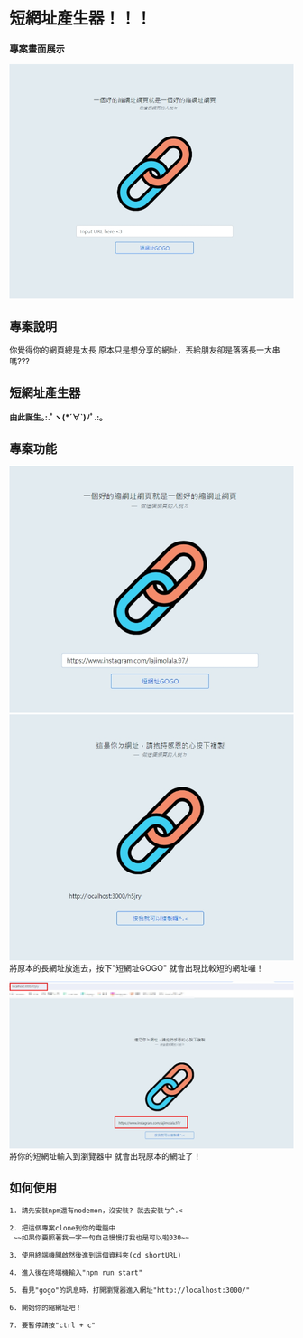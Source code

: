 # 短網址產生器！！！

### 專案畫面展示
![image](./public/image/專案畫面.jpg)

## 專案說明
你覺得你的網頁總是太長
原本只是想分享的網址，丟給朋友卻是落落長一大串嗎???

## 短網址產生器
#### 由此誕生｡:.ﾟヽ(*´∀`)ﾉﾟ.:｡

## 專案功能
![image](./public/image/翻譯前.jpg)
![image](./public/image/翻譯後.jpg)
將原本的長網址放進去，按下"短網址GOGO"
就會出現比較短的網址囉！

![image](./public/image/轉換.jpg)
將你的短網址輸入到瀏覽器中
就會出現原本的網址了！

## 如何使用

```
1. 請先安裝npm還有nodemon，沒安裝? 就去安裝ㄅ^.<
```
```
2. 把這個專案clone到你的電腦中
 ~~如果你要照著我一字一句自己慢慢打我也是可以啦030~~
```
```
3. 使用終端機開啟然後進到這個資料夾(cd shortURL) 
```
```
4. 進入後在終端機輸入"npm run start"
```
```
5. 看見"gogo"的訊息時，打開瀏覽器進入網址"http://localhost:3000/"
```
```
6. 開始你的縮網址吧！
```
```
7. 要暫停請按"ctrl + c"
```

